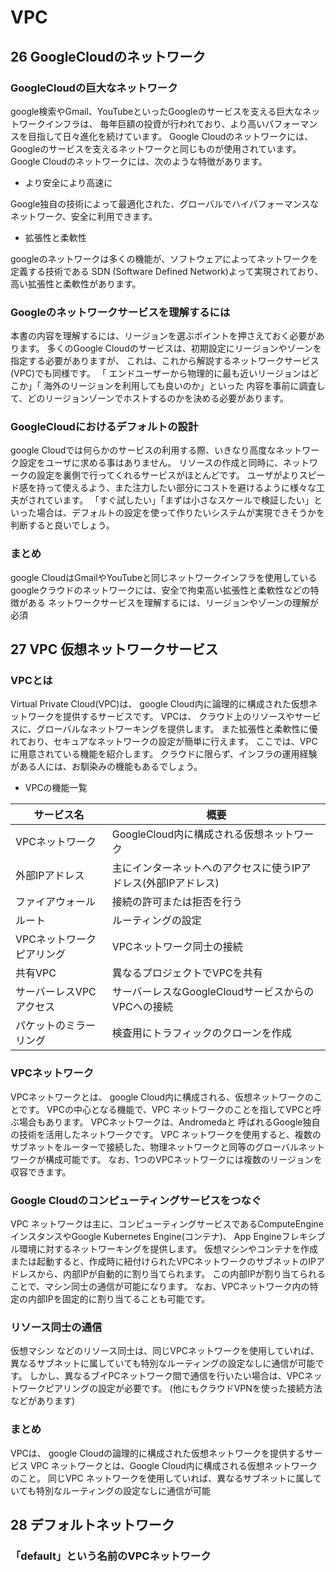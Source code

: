 # VPC

## 26 GoogleCloudのネットワーク

### GoogleCloudの巨大なネットワーク

google検索やGmail、YouTubeといったGoogleのサービスを支える巨大なネットワークインフラは、
毎年巨額の投資が行われており、より高いパフォーマンスを目指して日々進化を続けています。
Google Cloudのネットワークには、Googleのサービスを支えるネットワークと同じものが使用されています。
Google Cloudのネットワークには、次のような特徴があります。

* より安全により高速に

Google独自の技術によって最適化された、グローバルでハイパフォーマンスなネットワーク、安全に利用できます。

* 拡張性と柔軟性

 googleのネットワークは多くの機能が、ソフトウェアによってネットワークを定義する技術である
 SDN (Software Defined Network)よって実現されており、高い拡張性と柔軟性があります。

### Googleのネットワークサービスを理解するには

本書の内容を理解するには、リージョンを選ぶポイントを押さえておく必要があります。
多くのGoogle Cloudのサービスは、初期設定にリージョンやゾーンを指定する必要がありますが、
これは、これから解説するネットワークサービス(VPC)でも同様です。
「 エンドユーザーから物理的に最も近いリージョンはどこか」「 海外のリージョンを利用しても良いのか」といった
 内容を事前に調査して、どのリージョンゾーンでホストするのかを決める必要があります。

### GoogleCloudにおけるデフォルトの設計

google Cloudでは何らかのサービスの利用する際、いきなり高度なネットワーク設定をユーザに求める事はありません。
リソースの作成と同時に、ネットワークの設定を裏側で行ってくれるサービスがほとんどです。
ユーザがよりスピード感を持って使えるよう、また注力したい部分にコストを避けるように様々な工夫がされています。
「すぐ試したい」「まずは小さなスケールで検証したい」といった場合は、デフォルトの設定を使って作りたいシステムが実現できそうかを判断すると良いでしょう。

### まとめ

 google CloudはGmailやYouTubeと同じネットワークインフラを使用している
 googleクラウドのネットワークには、安全で拘束高い拡張性と柔軟性などの特徴がある
 ネットワークサービスを理解するには、リージョンやゾーンの理解が必須

## 27 VPC 仮想ネットワークサービス

### VPCとは

Virtual Private Cloud(VPC)は、 google Cloud内に論理的に構成された仮想ネットワークを提供するサービスです。
VPCは、 クラウド上のリソースやサービスに、グローバルなネットワーキングを提供します。
また拡張性と柔軟性に優れており、セキュアなネットワークの設定が簡単に行えます。
ここでは、VPCに用意されている機能を紹介します。
クラウドに限らず、インフラの運用経験がある人には、お馴染みの機能もあるでしょう。

* VPCの機能一覧

| サービス名 | 概要 |
| --- | --- |
| VPCネットワーク | GoogleCloud内に構成される仮想ネットワーク |
| 外部IPアドレス | 主にインターネットへのアクセスに使うIPアドレス(外部IPアドレス) |
| ファイアウォール | 接続の許可または拒否を行う |
| ルート | ルーティングの設定 |
| VPCネットワークピアリング | VPCネットワーク同士の接続 |
| 共有VPC | 異なるプロジェクトでVPCを共有 |
| サーバーレスVPCアクセス | サーバーレスなGoogleCloudサービスからのVPCへの接続 |
| パケットのミラーリング | 検査用にトラフィックのクローンを作成 |

### VPCネットワーク

VPCネットワークとは、 google Cloud内に構成される、仮想ネットワークのことです。
VPCの中心となる機能で、VPC ネットワークのことを指してVPCと呼ぶ場合もあります。
VPCネットワークは、Andromedaと 呼ばれるGoogle独自の技術を活用したネットワークです。
VPC ネットワークを使用すると、複数のサブネットをルーターで接続した、物理ネットワークと同等のグローバルネットワークが構成可能です。
なお、1つのVPCネットワークには複数のリージョンを収容できます。

### Google Cloudのコンピューティングサービスをつなぐ

VPC ネットワークは主に、コンピューティングサービスであるComputeEngineインスタンスやGoogle Kubernetes Engine(コンテナ)、
App Engineフレキシブル環境に対するネットワーキングを提供します。
仮想マシンやコンテナを作成または起動すると、作成時に紐付けられたVPCネットワークのサブネットのIPアドレスから、内部IPが自動的に割り当てられます。
この内部IPが割り当てられることで、マシン同士の通信が可能になります。
なお、VPCネットワーク内の特定の内部IPを固定的に割り当てることも可能です。

### リソース同士の通信

仮想マシン などのリソース同士は、同じVPCネットワークを使用していれば、
異なるサブネットに属していても特別なルーティングの設定なしに通信が可能です。
しかし、異なるブイPCネットワーク間で通信を行いたい場合は、VPCネットワークピアリングの設定が必要です。
(他にもクラウドVPNを使った接続方法などがあります)

### まとめ

VPCは、 google Cloudの論理的に構成された仮想ネットワークを提供するサービス
VPC ネットワークとは、Google Cloud内に構成される仮想ネットワークのこと。
同じVPC ネットワークを使用していれば、異なるサブネットに属していても特別なルーティングの設定なしに通信が可能

## 28 デフォルトネットワーク

### 「default」という名前のVPCネットワーク

